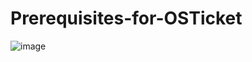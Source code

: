 # Prerequisites-for-OSTicket

![image](https://github.com/user-attachments/assets/6469e8b7-253d-45f0-8bc6-d5d272c79e08)

